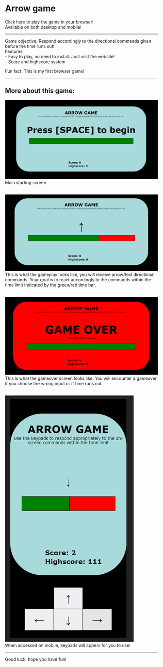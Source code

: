 # Arrow game <br>
Click <a href='https://jspoh.github.io/games/arrow_game/ag.html' target='_blank'>here</a> to play the game in your browser! <br>
Available on both desktop and mobile!
<hr>
Game objective: Respond accordingly to the directional commands given before the time runs out! <br>
Features: <br>
- Easy to play, no need to install. Just visit the website! <br>
- Score and highscore system <br>

Fun fact: This is my first browser game!
<hr>

## More about this game: <br>

<img src='lib/main.PNG'> <br>
Main starting screen <br>
<br>

<img src='lib/gameplay.PNG'> <br>
This is what the gameplay looks like, you will receive arrow/text directional commands. Your goal is to react accordingly to the commands within the time limit indicated by the green/red time bar. <br>
<br>

<img src='lib/gameover.PNG'> <br>
This is what the gameover screen looks like. You will encounter a gameover if you choose the wrong input or if time runs out. <br>
<br>

<img src='lib/mobile.PNG'> <br>
When accessed on mobile, keypads will appear for you to use! <br>
<hr>
Good luck, hope you have fun!
